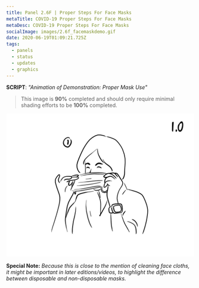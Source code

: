 ```yaml
---
title: Panel 2.6F | Proper Steps For Face Masks
metaTitle: COVID-19 Proper Steps For Face Masks
metaDesc: COVID-19 Proper Steps For Face Masks
socialImage: images/2.6f_facemaskdemo.gif
date: 2020-06-19T01:09:21.725Z
tags:
  - panels
  - status
  - updates
  - graphics
---
```

**SCRIPT**: *"Animation of Demonstration: Proper Mask Use"*

> This image is **90%** completed and should only require minimal shading efforts to be **100%** completed. 

![GIF for proper wearing of face masks](images/2.6f_facemaskdemo.gif "Storyboard animation of illustration explaning how to properly wear a mask.")

**Special Note:** *Because this is close to the mention of cleaning face cloths, it might be important in later editions/videos, to highlight the difference between disposable and non-disposable masks.*